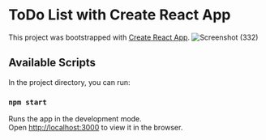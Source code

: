 # ToDo List with Create React App

This project was bootstrapped with [Create React App](https://github.com/facebook/create-react-app).
![Screenshot (332)](https://user-images.githubusercontent.com/49118089/102019374-3e554b80-3d99-11eb-959a-7982a1c8cb2f.png)

## Available Scripts

In the project directory, you can run:

### `npm start`

Runs the app in the development mode.\
Open [http://localhost:3000](http://localhost:3000) to view it in the browser.
